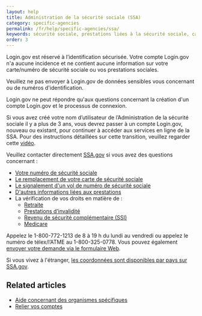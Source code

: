 ```yaml
---
layout: help
title: Administration de la sécurité sociale (SSA)
category: specific-agencies
permalink: /fr/help/specific-agencies/ssa/
keywords: sécurité sociale, prestations liées à la sécurité sociale, carte de sécurité sociale de remplacement, carte de sécurité sociale, SSA, remplacement de carte de sécurité sociale, relevé de sécurité sociale, remplacer une carte de sécurité sociale, nouvelle carte de sécurité sociale, nouvelle carte, carte de remplacement, relevé de sécurité sociale, compte de sécurité sociale, administration de la sécurité sociale, ssa.gov, j’ai besoin d’une nouvelle carte de sécurité sociale
order: 3
---
```

Login.gov est réservé à l’identification sécurisée. Votre compte Login.gov n'a aucune incidence et ne contient aucune information sur votre carte/numéro de sécurité sociale ou vos prestations sociales.

Veuillez ne pas envoyer à Login.gov de données sensibles vous concernant ou de numéros d'identification.

Login.gov ne peut répondre qu'aux questions concernant la création d'un compte Login.gov et le processus de connexion.

Si vous avez créé votre nom d’utilisateur de l’Administration de la sécurité sociale il y a plus de 3 ans, vous devrez passer à un compte Login.gov, nouveau ou existant, pour continuer à accéder aux services en ligne de la SSA. Pour des instructions détaillées sur cette transition, veuillez regarder cette [vidéo](https://www.youtube.com/watch?v=ntUtk160MtY).

Veuillez contacter directement [SSA.gov](https://www.ssa.gov/) si vous avez des questions concernant :

* [Votre numéro de sécurité sociale](https://www.ssa.gov/employer/ssnv.htm)
* [Le remplacement de votre carte de sécurité sociale](https://www.ssa.gov/number-card/replace-card)
* [Le signalement d'un vol de numéro de sécurité sociale](https://www.ssa.gov/number-card/report-stolen-number)
* [D'autres informations liées aux prestations](https://faq.ssa.gov/en-US/)
* La vérification de vos droits en matière de :
  * [Retraite](https://www.ssa.gov/retirement)
  * [Prestations d’invalidité](https://www.ssa.gov/benefits/disability/)
  * [Revenu de sécurité complémentaire (SSI)](https://www.ssa.gov/ssi)
  * [Medicare](https://www.ssa.gov/medicare)

Appelez le 1-800-772-1213 de 8 à 19 h du lundi au vendredi ou appelez le numéro de télex/l’ATME au 1-800-325-0778. Vous pouvez également [envoyer votre demande via le formulaire Web](https://secure.ssa.gov/emailus/).

Si vous vivez à l'étranger, [les coordonnées sont disponibles par pays sur SSA.gov](https://www.ssa.gov/foreign/).

## Related articles

* [Aide concernant des organismes spécifiques](/fr/help/specific-agencies/overview/)
* [Relier vos comptes](/fr/help/manage-your-account/relink-your-accounts/)
